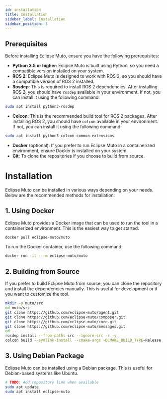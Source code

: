 ```yaml
---
id: installation
title: Installation
sidebar_label: Installation
sidebar_position: 3
---
```


## Prerequisites
Before installing Eclipse Muto, ensure you have the following prerequisites:
- **Python 3.5 or higher**: Eclipse Muto is built using Python, so you need a compatible version installed on your system.
- **ROS 2**: Eclipse Muto is designed to work with ROS 2, so you should have a compatible version of ROS 2 installed.
- **Rosdep**: This is required to install ROS 2 dependencies. After installing ROS 2, you should have `rosdep` available in your environment. If not, you can install it using the following command:

```bash
sudo apt install python3-rosdep
```
- **Colcon**: This is the recommended build tool for ROS 2 packages. After installing ROS 2, you should have `colcon` available in your environment. If not, you can install it using the following command:

```bash
sudo apt install python3-colcon-common-extensions
```
- **Docker** (optional): If you prefer to run Eclipse Muto in a containerized environment, ensure Docker is installed on your system.
- **Git**: To clone the repositories if you choose to build from source.

# Installation
Eclipse Muto can be installed in various ways depending on your needs. Below are the recommended methods for installation:

## 1. Using Docker
Eclipse Muto provides a Docker image that can be used to run the tool in a containerized environment. This is the easiest way to get started.

```bash
docker pull eclipse-muto/muto
```
To run the Docker container, use the following command:

```bash
docker run -it --rm eclipse-muto/muto
```

## 2. Building from Source
If you prefer to build Eclipse Muto from source, you can clone the repository and install the dependencies manually. This is useful for development or if you want to customize the tool.

```bash
mkdir -p muto/src
cd muto/src
git clone https://github.com/eclipse-muto/agent.git
git clone https://github.com/eclipse-muto/composer.git
git clone https://github.com/eclipse-muto/core.git
git clone https://github.com/eclipse-muto/messages.git
cd ..
rosdep install --from-paths src --ignore-src -r -y
colcon build --symlink-install --cmake-args -DCMAKE_BUILD_TYPE=Release
```

## 3. Using Debian Package
Eclipse Muto can be installed using a Debian package. This is useful for Debian-based systems like Ubuntu.
```bash
# TODO: Add repository link when available
sudo apt update
sudo apt install eclipse-muto
```
